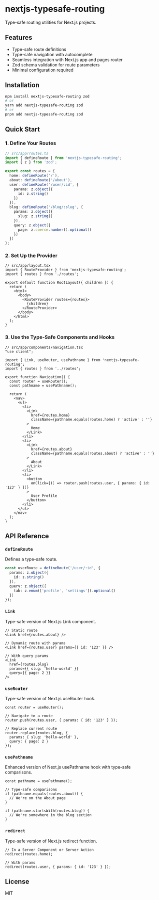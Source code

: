 # nextjs-typesafe-routing

Type-safe routing utilities for Next.js projects.

## Features

- Type-safe route definitions
- Type-safe navigation with autocomplete
- Seamless integration with Next.js app and pages router
- Zod schema validation for route parameters
- Minimal configuration required

## Installation

```bash
npm install nextjs-typesafe-routing zod
# or
yarn add nextjs-typesafe-routing zod
# or
pnpm add nextjs-typesafe-routing zod
```

## Quick Start

### 1. Define Your Routes

```typescript
// src/app/routes.ts
import { defineRoute } from 'nextjs-typesafe-routing';
import { z } from 'zod';

export const routes = {
  home: defineRoute('/'),
  about: defineRoute('/about'),
  user: defineRoute('/user/:id', {
    params: z.object({
      id: z.string()
    })
  }),
  blog: defineRoute('/blog/:slug', {
    params: z.object({
      slug: z.string()
    }),
    query: z.object({
      page: z.coerce.number().optional()
    })
  })
};
```

### 2. Set Up the Provider

```tsx
// src/app/layout.tsx
import { RouteProvider } from 'nextjs-typesafe-routing';
import { routes } from './routes';

export default function RootLayout({ children }) {
  return (
    <html>
      <body>
        <RouteProvider routes={routes}>
          {children}
        </RouteProvider>
      </body>
    </html>
  );
}
```

### 3. Use the Type-Safe Components and Hooks

```tsx
// src/app/components/navigation.tsx
"use client";

import { Link, useRouter, usePathname } from 'nextjs-typesafe-routing';
import { routes } from '../routes';

export function Navigation() {
  const router = useRouter();
  const pathname = usePathname();
  
  return (
    <nav>
      <ul>
        <li>
          <Link 
            href={routes.home}
            className={pathname.equals(routes.home) ? 'active' : ''}
          >
            Home
          </Link>
        </li>
        <li>
          <Link 
            href={routes.about}
            className={pathname.equals(routes.about) ? 'active' : ''}
          >
            About
          </Link>
        </li>
        <li>
          <button
            onClick={() => router.push(routes.user, { params: { id: '123' } })}
          >
            User Profile
          </button>
        </li>
      </ul>
    </nav>
  );
}
```

## API Reference

### `defineRoute`

Defines a type-safe route.

```typescript
const userRoute = defineRoute('/user/:id', {
  params: z.object({
    id: z.string()
  }),
  query: z.object({
    tab: z.enum(['profile', 'settings']).optional()
  })
});
```

### `Link`

Type-safe version of Next.js Link component.

```tsx
// Static route
<Link href={routes.about} />

// Dynamic route with params
<Link href={routes.user} params={{ id: '123' }} />

// With query params
<Link 
  href={routes.blog} 
  params={{ slug: 'hello-world' }}
  query={{ page: 2 }}
/>
```

### `useRouter`

Type-safe version of Next.js useRouter hook.

```tsx
const router = useRouter();

// Navigate to a route
router.push(routes.user, { params: { id: '123' } });

// Replace current route
router.replace(routes.blog, {
  params: { slug: 'hello-world' },
  query: { page: 2 }
});
```

### `usePathname`

Enhanced version of Next.js usePathname hook with type-safe comparisons.

```tsx
const pathname = usePathname();

// Type-safe comparisons
if (pathname.equals(routes.about)) {
  // We're on the About page
}

if (pathname.startsWith(routes.blog)) {
  // We're somewhere in the blog section
}
```

### `redirect`

Type-safe version of Next.js redirect function.

```tsx
// In a Server Component or Server Action
redirect(routes.home);

// With params
redirect(routes.user, { params: { id: '123' } });
```

## License

MIT

